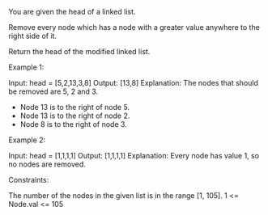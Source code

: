 You are given the head of a linked list.

Remove every node which has a node with a greater value anywhere to the right side of it.

Return the head of the modified linked list.

 

Example 1:


Input: head = [5,2,13,3,8]
Output: [13,8]
Explanation: The nodes that should be removed are 5, 2 and 3.
- Node 13 is to the right of node 5.
- Node 13 is to the right of node 2.
- Node 8 is to the right of node 3.


Example 2:

Input: head = [1,1,1,1]
Output: [1,1,1,1]
Explanation: Every node has value 1, so no nodes are removed.
 

Constraints:

The number of the nodes in the given list is in the range [1, 105].
1 <= Node.val <= 105